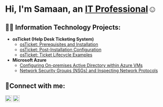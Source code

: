 
<h1>Hi, I'm Samaan, an <a href="https://linkedin.com/in/Samaan">IT Professional</a>☺</h1>

<h2>👨‍💻 Information Technology Projects:</h2>

- <b>osTicket (Help Desk Ticketing System)</b>
  - [osTicket: Prerequisites and Installation](https://github.com/samaankw/osticket-prereqs)
  - [osTicket: Post-Installation Configuration](https://github.com/samaankw/post-install-config)
  - [osTicket: Ticket Lifecycle Examples](https://github.com/samaankw/ticket-lifecycle)
- <b>Microsoft Azure</b>
  - [Configuring On-premises Active Directory within Azure VMs](https://github.com/samaankw/configure-ad)
  - [Network Security Groups (NSGs) and Inspecting Network Protocols](https://github.com/samaankw/azure-network-protocols)

<h2>🤳Connect with me:</h2>

[<img align="left" alt="Josh | LinkedIn" width="22px" src="https://cdn.jsdelivr.net/npm/simple-icons@v3/icons/linkedin.svg" />][linkedin]
[<img align="left" alt="Josh | Instagram" width="22px" src="https://cdn.jsdelivr.net/npm/simple-icons@v3/icons/instagram.svg" />][instagram]


[instagram]: https://www.instagram.com/Samaan
[linkedin]: https://linkedin.com/in/Samaan
